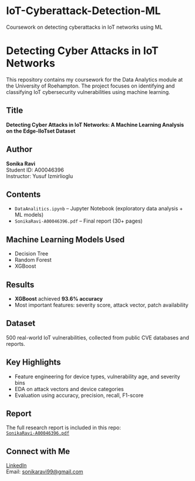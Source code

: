 # IoT-Cyberattack-Detection-ML
Coursework on detecting cyberattacks in IoT networks using ML
# Detecting Cyber Attacks in IoT Networks

This repository contains my coursework for the Data Analytics module at the University of Roehampton. The project focuses on identifying and classifying IoT cybersecurity vulnerabilities using machine learning.

## Title
**Detecting Cyber Attacks in IoT Networks: A Machine Learning Analysis on the Edge-IIoTset Dataset**

## Author
**Sonika Ravi**  
Student ID: A00046396  
Instructor: Yusuf Izmirlioglu

## Contents
- `DataAnalitics.ipynb` – Jupyter Notebook (exploratory data analysis + ML models)
- `SonikaRavi-A00046396.pdf` – Final report (30+ pages)

## Machine Learning Models Used
- Decision Tree
- Random Forest
- XGBoost

## Results
- **XGBoost** achieved **93.6% accuracy**
- Most important features: severity score, attack vector, patch availability

## Dataset
500 real-world IoT vulnerabilities, collected from public CVE databases and reports.

## Key Highlights
- Feature engineering for device types, vulnerability age, and severity bins
- EDA on attack vectors and device categories
- Evaluation using accuracy, precision, recall, F1-score

## Report
The full research report is included in this repo:  
[`SonikaRavi-A00046396.pdf`](./SonikaRavi-A00046396.pdf)

## Connect with Me
[LinkedIn](https://www.linkedin.com/in/sonikaravi99)  
Email: sonikaravi99@gmail.com
